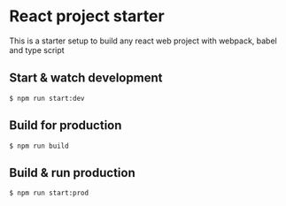 # React project starter

This is a starter setup to build any react web project with webpack, babel and type script

## Start & watch development

    $ npm run start:dev

## Build for production

    $ npm run build
    
## Build & run production

    $ npm run start:prod
    
